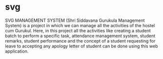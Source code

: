 # svg
SVG MANAGEMENT SYSTEM (Shri Siddavana Gurukula Management System) is a project in which we can manage all the activities of the hostel cum Gurukul. Here, in this project all the activities like creating a student batch to perform a specific task, attendance management system, student remarks, student performance and the concept of a student requesting for leave to accepting any apology letter of student can be done using this web application.
